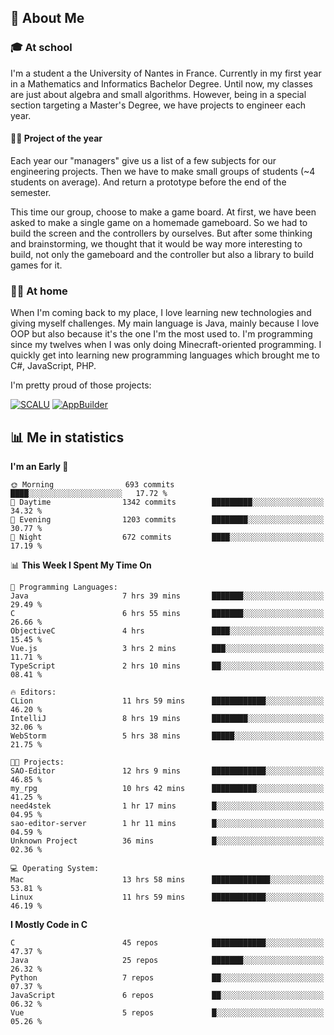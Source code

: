 ## 👀 About Me

### 🎓 At school

I'm a student a the University of Nantes in France. Currently in my first year in a Mathematics and Informatics Bachelor Degree. Until now, my classes are just about algebra and small algorithms. However, being in a special section targeting a Master's Degree, we have projects to engineer each year. 

#### 🔧🔬 Project of the year

Each year our "managers" give us a list of a few subjects for our engineering projects. Then we have to make small groups of students (~4 students on average). And return a prototype before the end of the semester.

This time our group, choose to make a game board. At first, we have been asked to make a single game on a homemade gameboard. So we had to build the screen and the controllers by ourselves. 
But after some thinking and brainstorming, we thought that it would be way more interesting to build, not only the gameboard and the controller but also a library to build games for it.

### 👨‍💻 At home

When I'm coming back to my place, I love learning new technologies and giving myself challenges. My main language is Java, mainly because I love OOP but also because it's the one I'm the most used to. I'm programming since my twelves when I was only doing Minecraft-oriented programming.  I quickly get into learning new programming languages which brought me to C#, JavaScript, PHP. 

I'm pretty proud of those projects:

[![SCALU](https://github-readme-stats.vercel.app/api/pin?username=renardfute&repo=SCALU)](https://github.com/renardfute/scalu)
[![AppBuilder](https://github-readme-stats.vercel.app/api/pin?username=pulsedev2&repo=AppBuilder)](https://github.com/pulsedev2/AppBuilder)

## 📊 Me in statistics
<!--START_SECTION:waka-->
**I'm an Early 🐤** 

```text
🌞 Morning                693 commits         ████░░░░░░░░░░░░░░░░░░░░░   17.72 % 
🌆 Daytime                1342 commits        █████████░░░░░░░░░░░░░░░░   34.32 % 
🌃 Evening                1203 commits        ████████░░░░░░░░░░░░░░░░░   30.77 % 
🌙 Night                  672 commits         ████░░░░░░░░░░░░░░░░░░░░░   17.19 % 
```


📊 **This Week I Spent My Time On** 

```text
💬 Programming Languages: 
Java                     7 hrs 39 mins       ███████░░░░░░░░░░░░░░░░░░   29.49 % 
C                        6 hrs 55 mins       ███████░░░░░░░░░░░░░░░░░░   26.66 % 
ObjectiveC               4 hrs               ████░░░░░░░░░░░░░░░░░░░░░   15.45 % 
Vue.js                   3 hrs 2 mins        ███░░░░░░░░░░░░░░░░░░░░░░   11.71 % 
TypeScript               2 hrs 10 mins       ██░░░░░░░░░░░░░░░░░░░░░░░   08.41 % 

🔥 Editors: 
CLion                    11 hrs 59 mins      ████████████░░░░░░░░░░░░░   46.20 % 
IntelliJ                 8 hrs 19 mins       ████████░░░░░░░░░░░░░░░░░   32.06 % 
WebStorm                 5 hrs 38 mins       █████░░░░░░░░░░░░░░░░░░░░   21.75 % 

🐱‍💻 Projects: 
SAO-Editor               12 hrs 9 mins       ████████████░░░░░░░░░░░░░   46.85 % 
my_rpg                   10 hrs 42 mins      ██████████░░░░░░░░░░░░░░░   41.25 % 
need4stek                1 hr 17 mins        █░░░░░░░░░░░░░░░░░░░░░░░░   04.95 % 
sao-editor-server        1 hr 11 mins        █░░░░░░░░░░░░░░░░░░░░░░░░   04.59 % 
Unknown Project          36 mins             █░░░░░░░░░░░░░░░░░░░░░░░░   02.36 % 

💻 Operating System: 
Mac                      13 hrs 58 mins      █████████████░░░░░░░░░░░░   53.81 % 
Linux                    11 hrs 59 mins      ████████████░░░░░░░░░░░░░   46.19 % 
```

**I Mostly Code in C** 

```text
C                        45 repos            ████████████░░░░░░░░░░░░░   47.37 % 
Java                     25 repos            ███████░░░░░░░░░░░░░░░░░░   26.32 % 
Python                   7 repos             ██░░░░░░░░░░░░░░░░░░░░░░░   07.37 % 
JavaScript               6 repos             ██░░░░░░░░░░░░░░░░░░░░░░░   06.32 % 
Vue                      5 repos             █░░░░░░░░░░░░░░░░░░░░░░░░   05.26 % 
```




<!--END_SECTION:waka-->
